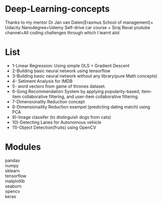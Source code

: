 # Deep-Learning-concepts

Thanks to my mentor Dr Jan van Dalen(Erasmus School of management)+ Udacity Nanodegree+Udemy Self-drive car course + Siraj Raval youtube channel+All coding challenges through which I learnt alot

# List

- 1-Linear Regression: Using simple OLS + Gradient Descent<br>
- 2-Building basic neural network using tensorflow
- 3-Building basic neural network without any library(pure Math concepts)
- 4- Setiment Analysis for IMDB
- 5- word vectors from game of thrones dataset.
- 6-Song Recommendation System by applying popularity-based, item-item collaborative filtering, and user-item collaborative filtering.
- 7-Dimensionality Reduction concept
- 8-Dimensionaility Reduction exampel (predicting dating match) using PCA
- 9)-Image classifer (to distinguish dogs from cats)
- 10)-Detecting Lanes for Autonomous vehicle
- 11)-Object Detection(fruits) using OpenCV

# Modules

pandas<br>
numpy<br>
sklearn<br>
tensorflow<br>
matplotlib<br>
seaborn<br>
opencv<br>
keras<br>

